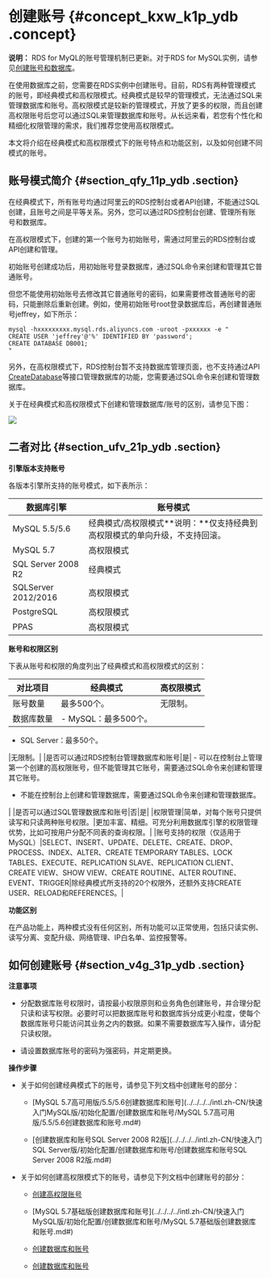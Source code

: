 # 创建账号 {#concept_kxw_k1p_ydb .concept}

**说明：** RDS for MyQL的账号管理机制已更新。对于RDS for MySQL实例，请参见[创建账号和数据库](../../../../intl.zh-CN/快速入门MySQL版/初始化配置/创建账号和数据库.md)。

在使用数据库之前，您需要在RDS实例中创建账号。目前，RDS有两种管理模式的账号，即经典模式和高权限模式。经典模式是较早的管理模式，无法通过SQL来管理数据库和账号。高权限模式是较新的管理模式，开放了更多的权限，而且创建高权限账号后您可以通过SQL来管理数据库和账号。从长远来看，若您有个性化和精细化权限管理的需求，我们推荐您使用高权限模式。

本文将介绍在经典模式和高权限模式下的账号特点和功能区别，以及如何创建不同模式的账号。

## 账号模式简介 {#section_qfy_11p_ydb .section}

在经典模式下，所有账号均通过阿里云的RDS控制台或者API创建，不能通过SQL创建，且账号之间是平等关系。另外，您可以通过RDS控制台创建、管理所有账号和数据库。

在高权限模式下，创建的第一个账号为初始账号，需通过阿里云的RDS控制台或API创建和管理。

初始账号创建成功后，用初始账号登录数据库，通过SQL命令来创建和管理其它普通账号。

但您不能使用初始账号去修改其它普通账号的密码，如果需要修改普通账号的密码，只能删除后重新创建。例如，使用初始账号root登录数据库后，再创建普通账号jeffrey，如下所示：

```
mysql -hxxxxxxxxx.mysql.rds.aliyuncs.com -uroot -pxxxxxx -e "
CREATE USER 'jeffrey'@'%' IDENTIFIED BY 'password';
CREATE DATABASE DB001;
"
```

另外，在高权限模式下，RDS控制台暂不支持数据库管理页面，也不支持通过API [CreateDatabase](https://www.alibabacloud.com/help/zh/doc-detail/26258.htm)等接口管理数据库的功能，您需要通过SQL命令来创建和管理数据库。

关于在经典模式和高权限模式下创建和管理数据库/账号的区别，请参见下图：

![](http://static-aliyun-doc.oss-cn-hangzhou.aliyuncs.com/assets/img/7927/15337121474156_zh-CN.png)

## 二者对比 {#section_ufv_21p_ydb .section}

**引擎版本支持账号**

各版本引擎所支持的账号模式，如下表所示：

|数据库引擎|账号模式|
|-----|----|
|MySQL 5.5/5.6|经典模式/高权限模式**说明：**仅支持经典到高权限模式的单向升级，不支持回滚。|
|MySQL 5.7|高权限模式|
|SQL Server 2008 R2|经典模式|
|SQLServer 2012/2016|高权限模式|
|PostgreSQL|高权限模式|
|PPAS|高权限模式|

**账号和权限区别**

下表从账号和权限的角度列出了经典模式和高权限模式的区别：

|对比项目|经典模式|高权限模式|
|----|----|-----|
|账号数量|最多500个。|无限制。|
|数据库数量| -   MySQL：最多500个。
-   SQL Server：最多50个。

 |无限制。|
|是否可以通过RDS控制台管理数据库和账号|是| -   可以在控制台上管理第一个创建的高权限账号，但不能管理其它账号，需要通过SQL命令来创建和管理其它账号。
-   不能在控制台上创建和管理数据库，需要通过SQL命令来创建和管理数据库。

 |
|是否可以通过SQL管理数据库和账号|否|是|
|权限管理|简单，对每个账号只提供读写和只读两种账号权限。|更加丰富、精细。可充分利用数据库引擎的权限管理优势，比如可按用户分配不同表的查询权限。|
|账号支持的权限（仅适用于MySQL）|SELECT、INSERT、UPDATE、DELETE、CREATE、DROP、PROCESS、INDEX、ALTER、CREATE TEMPORARY TABLES、LOCK TABLES、EXECUTE、REPLICATION SLAVE、REPLICATION CLIENT、CREATE VIEW、SHOW VIEW、CREATE ROUTINE、ALTER ROUTINE、EVENT、TRIGGER|除经典模式所支持的20个权限外，还额外支持CREATE USER、RELOAD和REFERENCES。|

**功能区别**

在产品功能上，两种模式没有任何区别，所有功能可以正常使用，包括只读实例、读写分离、变配升级、网络管理、IP白名单、监控报警等。

## 如何创建账号 {#section_v4g_31p_ydb .section}

**注意事项**

-   分配数据库账号权限时，请按最小权限原则和业务角色创建账号，并合理分配只读和读写权限。必要时可以把数据库账号和数据库拆分成更小粒度，使每个数据库账号只能访问其业务之内的数据。如果不需要数据库写入操作，请分配只读权限。

-   请设置数据库账号的密码为强密码，并定期更换。


**操作步骤**

-   关于如何创建经典模式下的账号，请参见下列文档中创建账号的部分：

    -   [MySQL 5.7高可用版/5.5/5.6创建数据库和账号](../../../../intl.zh-CN/快速入门MySQL版/初始化配置/创建数据库和账号/MySQL 5.7高可用版/5.5/5.6创建数据库和账号.md#)

    -   [创建数据库和账号SQL Server 2008 R2版](../../../../intl.zh-CN/快速入门SQL Server版/初始化配置/创建数据库和账号/创建数据库和账号SQL Server 2008 R2版.md#)

-   关于如何创建高权限模式下的账号，请参见下列文档中创建账号的部分：

    -   [创建高权限账号](../../../../intl.zh-CN/快速入门MySQL版/初始化配置/创建数据库和账号/创建高权限账号.md#)

    -   [MySQL 5.7基础版创建数据库和账号](../../../../intl.zh-CN/快速入门MySQL版/初始化配置/创建数据库和账号/MySQL 5.7基础版创建数据库和账号.md#)

    -   [创建数据库和账号](../../../../intl.zh-CN/快速入门PostgreSQL版/初始化配置/创建数据库和账号.md#)
    -   [创建数据库和账号](../../../../intl.zh-CN/快速入门PPAS版/初始化配置/创建数据库和账号.md#)


